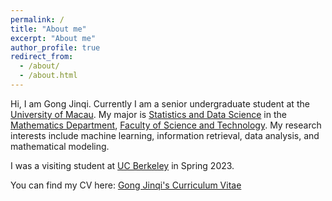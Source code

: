 ```yaml
---
permalink: /
title: "About me"
excerpt: "About me"
author_profile: true
redirect_from: 
  - /about/
  - /about.html
---
```


Hi, I am Gong Jinqi. Currently I am a senior undergraduate student at the [University of Macau](https://www.um.edu.mo/). My major is [Statistics and Data Science](https://www.fst.um.edu.mo/math/bsc-courses/bachelor-sds-from-2019/) in the [Mathematics Department](https://www.fst.um.edu.mo/math/), [Faculty of Science and Technology](https://www.fst.um.edu.mo/). My research interests include machine learning, information retrieval, data analysis, and mathematical modeling.

I was a visiting student at [UC Berkeley](https://www.berkeley.edu/) in Spring 2023.

You can find my CV here: [Gong Jinqi's Curriculum Vitae](../assets/Resume_Jinqi.pdf)
